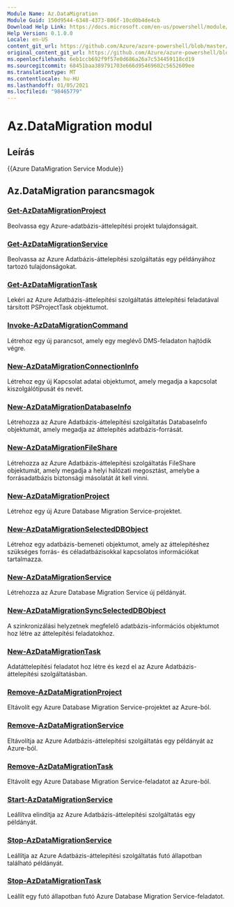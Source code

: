 ```yaml
---
Module Name: Az.DataMigration
Module Guid: 150d9544-6348-4373-806f-10cd0b4de4cb
Download Help Link: https://docs.microsoft.com/en-us/powershell/module/az.datamigration
Help Version: 0.1.0.0
Locale: en-US
content_git_url: https://github.com/Azure/azure-powershell/blob/master/src/DataMigration/DataMigration/help/Az.DataMigration.md
original_content_git_url: https://github.com/Azure/azure-powershell/blob/master/src/DataMigration/DataMigration/help/Az.DataMigration.md
ms.openlocfilehash: 6eb1ccb692f9f57e0d686a26a7c534459118cd19
ms.sourcegitcommit: 68451baa389791703e666d95469602c5652609ee
ms.translationtype: MT
ms.contentlocale: hu-HU
ms.lasthandoff: 01/05/2021
ms.locfileid: "98465779"
---
```

# Az.DataMigration modul
## Leírás
{{Azure DataMigration Service Module}}

## Az.DataMigration parancsmagok
### [Get-AzDataMigrationProject](Get-AzDataMigrationProject.md)
Beolvassa egy Azure-adatbázis-áttelepítési projekt tulajdonságait.

### [Get-AzDataMigrationService](Get-AzDataMigrationService.md)
Beolvassa az Azure Adatbázis-áttelepítési szolgáltatás egy példányához tartozó tulajdonságokat. 

### [Get-AzDataMigrationTask](Get-AzDataMigrationTask.md)
Lekéri az Azure Adatbázis-áttelepítési szolgáltatás áttelepítési feladatával társított PSProjectTask objektumot.

### [Invoke-AzDataMigrationCommand](Invoke-AzDataMigrationCommand.md)
Létrehoz egy új parancsot, amely egy meglévő DMS-feladaton hajtódik végre.

### [New-AzDataMigrationConnectionInfo](New-AzDataMigrationConnectionInfo.md)
Létrehoz egy új Kapcsolat adatai objektumot, amely megadja a kapcsolat kiszolgálótípusát és nevét.

### [New-AzDataMigrationDatabaseInfo](New-AzDataMigrationDatabaseInfo.md)
Létrehozza az Azure Adatbázis-áttelepítési szolgáltatás DatabaseInfo objektumát, amely megadja az áttelepítés adatbázis-forrását.

### [New-AzDataMigrationFileShare](New-AzDataMigrationFileShare.md)
Létrehozza az Azure Adatbázis-áttelepítési szolgáltatás FileShare objektumát, amely megadja a helyi hálózati megosztást, amelybe a forrásadatbázis biztonsági másolatát át kell vinni.

### [New-AzDataMigrationProject](New-AzDataMigrationProject.md)
Létrehoz egy új Azure Database Migration Service-projektet.

### [New-AzDataMigrationSelectedDBObject](New-AzDataMigrationSelectedDBObject.md)
Létrehoz egy adatbázis-bemeneti objektumot, amely az áttelepítéshez szükséges forrás- és céladatbázisokkal kapcsolatos információkat tartalmazza.

### [New-AzDataMigrationService](New-AzDataMigrationService.md)
Létrehozza az Azure Database Migration Service új példányát.

### [New-AzDataMigrationSyncSelectedDBObject](New-AzDataMigrationSyncSelectedDBObject.md)
A szinkronizálási helyzetnek megfelelő adatbázis-információs objektumot hoz létre az áttelepítési feladatokhoz.

### [New-AzDataMigrationTask](New-AzDataMigrationTask.md)
Adatáttelepítési feladatot hoz létre és kezd el az Azure Adatbázis-áttelepítési szolgáltatásban.

### [Remove-AzDataMigrationProject](Remove-AzDataMigrationProject.md)
Eltávolít egy Azure Database Migration Service-projektet az Azure-ból.

### [Remove-AzDataMigrationService](Remove-AzDataMigrationService.md)
Eltávolítja az Azure Adatbázis-áttelepítési szolgáltatás egy példányát az Azure-ból.

### [Remove-AzDataMigrationTask](Remove-AzDataMigrationTask.md)
Eltávolít egy Azure Database Migration Service-feladatot az Azure-ból.

### [Start-AzDataMigrationService](Start-AzDataMigrationService.md)
Leállítva elindítja az Azure Adatbázis-áttelepítési szolgáltatás egy példányát. 

### [Stop-AzDataMigrationService](Stop-AzDataMigrationService.md)
Leállítja az Azure Adatbázis-áttelepítési szolgáltatás futó állapotban található példányát.

### [Stop-AzDataMigrationTask](Stop-AzDataMigrationTask.md)
Leállít egy futó állapotban futó Azure Database Migration Service-feladatot.

